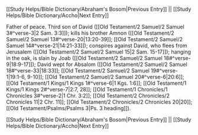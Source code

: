 [[Study Helps/Bible Dictionary/Abraham's Bosom|Previous Entry]]  ||  [[Study Helps/Bible Dictionary/Accho|Next Entry]]

 Father of peace. Third son of David ([[Old Testament/2 Samuel/2 Samuel 3#^verse-3|2 Sam. 3:3]]); kills his brother Amnon ([[Old Testament/2 Samuel/2 Samuel 13#^verse-20|13:20-39]]; [[Old Testament/2 Samuel/2 Samuel 14#^verse-21|14:21-33]]); conspires against David, who flees from Jerusalem ([[Old Testament/2 Samuel/2 Samuel 15|2 Sam. 15-17]]); hanging in the oak, is slain by Joab ([[Old Testament/2 Samuel/2 Samuel 18#^verse-9|18:9-17]]); David wept for Absalom ([[Old Testament/2 Samuel/2 Samuel 18#^verse-33|18:33]]; [[Old Testament/2 Samuel/2 Samuel 19#^verse-1|19:1-6, 9-10]]; [[Old Testament/2 Samuel/2 Samuel 20#^verse-6|20:6]]; [[Old Testament/1 Kings/1 Kings 1#^verse-6|1 Kgs. 1:6]]; [[Old Testament/1 Kings/1 Kings 2#^verse-7|2:7, 28]]; [[Old Testament/1 Chronicles/1 Chronicles 3#^verse-2|1 Chr. 3:2]]; [[Old Testament/2 Chronicles/2 Chronicles 11|2 Chr. 11]]; [[Old Testament/2 Chronicles/2 Chronicles 20|20]]; [[Old Testament/Psalms/Psalms 3|Ps. 3 heading]]).

[[Study Helps/Bible Dictionary/Abraham's Bosom|Previous Entry]]  ||  [[Study Helps/Bible Dictionary/Accho|Next Entry]]
